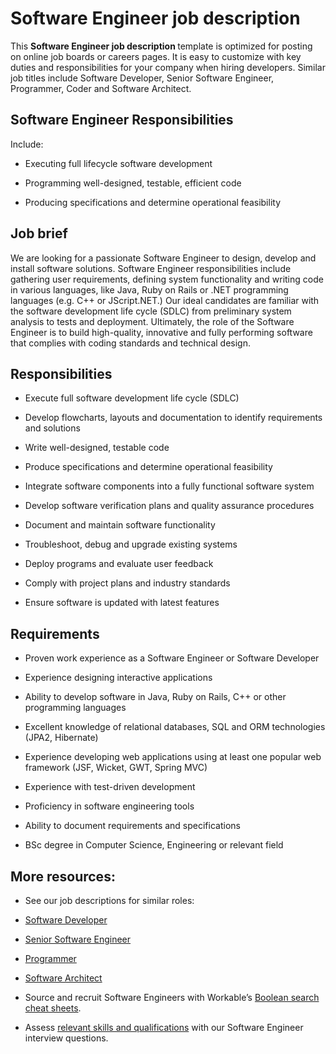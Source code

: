 # Software Engineer job description
This <b>Software Engineer job description </b>template is optimized for posting on online job boards or careers pages. It is easy to customize with key duties and responsibilities for your company when hiring developers. Similar job titles include Software Developer, Senior Software Engineer, Programmer, Coder and Software Architect.


## Software Engineer Responsibilities

Include:

* Executing full lifecycle software development

* Programming well-designed, testable, efficient code

* Producing specifications and determine operational feasibility


## Job brief

We are looking for a passionate Software Engineer to design, develop and install software solutions.
Software Engineer responsibilities include gathering user requirements, defining system functionality and writing code in various languages, like Java, Ruby on Rails or .NET programming languages (e.g. C++ or JScript.NET.) Our ideal candidates are familiar with the software development life cycle (SDLC) from preliminary system analysis to tests and deployment.
Ultimately, the role of the Software Engineer is to build high-quality, innovative and fully performing software that complies with coding standards and technical design.


## Responsibilities

* Execute full software development life cycle (SDLC)

* Develop flowcharts, layouts and documentation to identify requirements and solutions

* Write well-designed, testable code

* Produce specifications and determine operational feasibility

* Integrate software components into a fully functional software system

* Develop software verification plans and quality assurance procedures

* Document and maintain software functionality

* Troubleshoot, debug and upgrade existing systems

* Deploy programs and evaluate user feedback

* Comply with project plans and industry standards

* Ensure software is updated with latest features


## Requirements

* Proven work experience as a Software Engineer or Software Developer

* Experience designing interactive applications

* Ability to develop software in Java, Ruby on Rails, C++ or other programming languages

* Excellent knowledge of relational databases, SQL and ORM technologies (JPA2, Hibernate)

* Experience developing web applications using at least one popular web framework (JSF, Wicket, GWT, Spring MVC)

* Experience with test-driven development

* Proficiency in software engineering tools

* Ability to document requirements and specifications

* BSc degree in Computer Science, Engineering or relevant field

## More resources:
* See our job descriptions for similar roles:
* <a href="https://resources.workable.com/software-developer-job-description">Software Developer</a>

* <a href="https://resources.workable.com/senior-software-engineer-job-description">Senior Software Engineer</a>

* <a href="https://resources.workable.com/programmer-job-description">Programmer</a>

* <a href="https://resources.workable.com/software-architect-job-description">Software Architect</a>

* Source and recruit Software Engineers with Workable’s <a href="https://resources.workable.com/find-engineers-managers-boolean-search-strings">Boolean search cheat sheets</a>.

* Assess <a href="https://resources.workable.com/software-engineer-interview-questions">relevant skills and qualifications</a> with our Software Engineer interview questions.
